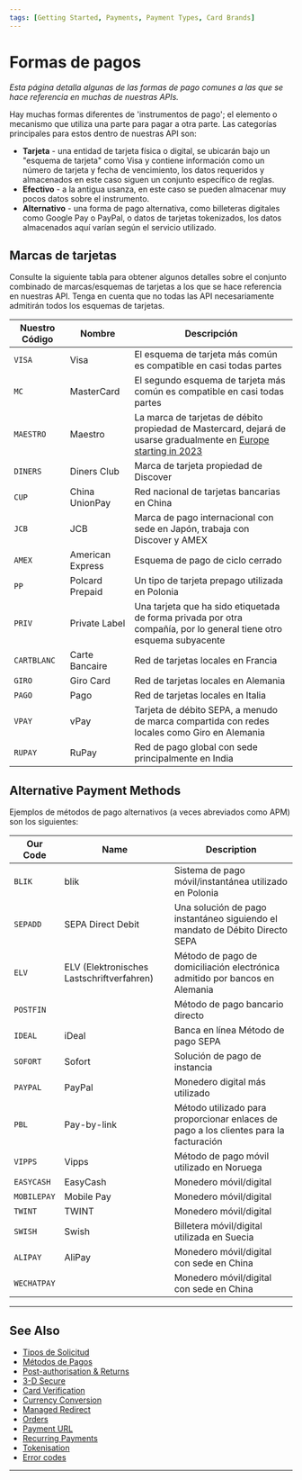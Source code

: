 ```yaml
---
tags: [Getting Started, Payments, Payment Types, Card Brands]
---
```


# Formas de pagos

*Esta página detalla algunas de las formas de pago comunes a las que se hace referencia en muchas de nuestras APIs.*

Hay muchas formas diferentes de 'instrumentos de pago'; el elemento o mecanismo que utiliza una parte para pagar a otra parte. Las categorías principales para estos dentro de nuestras API son:

- **Tarjeta** - una entidad de tarjeta física o digital, se ubicarán bajo un "esquema de tarjeta" como Visa y contiene información como un número de tarjeta y fecha de vencimiento, los datos requeridos y almacenados en este caso siguen un conjunto específico de reglas.
- **Efectivo** - a la antigua usanza, en este caso se pueden almacenar muy pocos datos sobre el instrumento.
- **Alternativo** - una forma de pago alternativa, como billeteras digitales como Google Pay o PayPal, o datos de tarjetas tokenizados, los datos almacenados aquí varían según el servicio utilizado.

## Marcas de tarjetas

Consulte la siguiente tabla para obtener algunos detalles sobre el conjunto combinado de marcas/esquemas de tarjetas a los que se hace referencia en nuestras API. Tenga en cuenta que no todas las API necesariamente admitirán todos los esquemas de tarjetas.

|Nuestro Código   | Nombre           | Descripción                                                                                                                                                            |
|-----------------|------------------|------------------------------------------------------------------------------------------------------------------------------------------------------------------------|
| ```VISA```      | Visa             | El esquema de tarjeta más común es compatible en casi todas partes                                                                                                     |
| ```MC```        | MasterCard       | El segundo esquema de tarjeta más común es compatible en casi todas partes                                                                                             |
| ```MAESTRO```   | Maestro          | La marca de tarjetas de débito propiedad de Mastercard, dejará de usarse gradualmente en [Europe starting in 2023](https://en.wikipedia.org/wiki/Maestro_(debit_card)) |
| ```DINERS```    | Diners Club      | Marca de tarjeta propiedad de Discover                                                                                                                                 |
| ```CUP```       | China UnionPay   | Red nacional de tarjetas bancarias en China                                                                                                                            |
| ```JCB```       | JCB              | Marca de pago internacional con sede en Japón, trabaja con Discover y AMEX                                                                                             |
| ```AMEX```      | American Express | Esquema de pago de ciclo cerrado                                                                                                                                       |
| ```PP```        | Polcard Prepaid  | Un tipo de tarjeta prepago utilizada en Polonia                                                                                                                        |
| ```PRIV```      | Private Label    | Una tarjeta que ha sido etiquetada de forma privada por otra compañía, por lo general tiene otro esquema subyacente                                                    |
| ```CARTBLANC``` | Carte Bancaire   | Red de tarjetas locales en Francia                                                                                                                                     |
| ```GIRO```      | Giro Card        | Red de tarjetas locales en Alemania                                                                                                                                    |
| ```PAGO```      | Pago             | Red de tarjetas locales en Italia                                                                                                                                      |
| ```VPAY```      | vPay             | Tarjeta de débito SEPA, a menudo de marca compartida con redes locales como Giro en Alemania                                                                           |
| ```RUPAY```     | RuPay            | Red de pago global con sede principalmente en India                                                                                                                    |

## Alternative Payment Methods

Ejemplos de métodos de pago alternativos (a veces abreviados como APM) son los siguientes:

| Our Code        | Name                                      | Description                                                                           |
|-----------------|-------------------------------------------|---------------------------------------------------------------------------------------|
| ```BLIK```      | blik                                      | Sistema de pago móvil/instantánea utilizado en Polonia                                |
| ```SEPADD```    | SEPA Direct Debit                         | Una solución de pago instantáneo siguiendo el mandato de Débito Directo SEPA          |
| ```ELV```       | ELV (Elektronisches Lastschriftverfahren) | Método de pago de domiciliación electrónica admitido por bancos en Alemania           |
| ```POSTFIN```   |                                           | Método de pago bancario directo                                                       |
| ```IDEAL```     | iDeal                                     |Banca en línea Método de pago SEPA                                                     |
| ```SOFORT```    | Sofort                                    | Solución de pago de instancia                                                         |
| ```PAYPAL```    | PayPal                                    | Monedero digital más utilizado                                                        |
| ```PBL```       | Pay-by-link                               | Método utilizado para proporcionar enlaces de pago a los clientes para la facturación |
| ```VIPPS```     | Vipps                                     | Método de pago móvil utilizado en Noruega                                             |
| ```EASYCASH```  | EasyCash                                  | Monedero móvil/digital                                                                |
| ```MOBILEPAY``` | Mobile Pay                                | Monedero móvil/digital                                                                |
| ```TWINT```     | TWINT                                     | Monedero móvil/digital                                                                |
| ```SWISH```     | Swish                                     | Billetera móvil/digital utilizada en Suecia                                           |
| ```ALIPAY```    | AliPay                                    | Monedero móvil/digital con sede en China                                              |
| ```WECHATPAY``` |                                           | Monedero móvil/digital con sede en China                                              |


---

## See Also

- [Tipos de Solicitud](?path=docs/español/pagos/3-1-tipos-solicitudes.md)
- [Métodos de Pagos](?path=docs/español/pagos/3-2-metodos-pago.md)
- [Post-authorisation & Returns](?path=docs/3-4-post-auth.md)
- [3-D Secure](?path=docs/3-5-3d-secure.md)
- [Card Verification](?path=docs/3-6-card-verification.md)
- [Currency Conversion](?path=docs/3-7-currency-conversion.md)
- [Managed Redirect](?path=docs/3-8-managed-redirect.md)
- [Orders](?path=docs/3-9-orders.md)
- [Payment URL](?path=docs/3-10-payment-url.md)
- [Recurring Payments](?path=docs/3-11-recurring-payments.md)
- [Tokenisation](?path=docs/3-12-tokenisation.md)
- [Error codes](?path=docs/3-13-error-codes.md)

---

